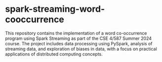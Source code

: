 # spark-streaming-word-cooccurrence
This repository contains the implementation of a word co-occurrence program using Spark Streaming as part of the CSE 4/587 Summer 2024 course. The project includes data processing using PySpark, analysis of streaming data, and exploration of biases in data, with a focus on practical applications of distributed computing concepts.
